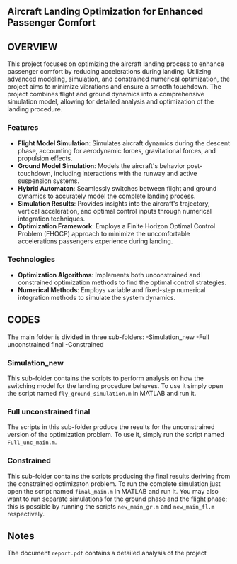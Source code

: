 
## Aircraft Landing Optimization for Enhanced Passenger Comfort

## OVERVIEW 

This project focuses on optimizing the aircraft landing process to enhance passenger comfort by reducing accelerations during landing. Utilizing advanced modeling, simulation, and constrained numerical optimization, the project aims to minimize vibrations and ensure a smooth touchdown. The project combines flight and ground dynamics into a comprehensive simulation model, allowing for detailed analysis and optimization of the landing procedure.

### Features
- **Flight Model Simulation**: Simulates aircraft dynamics during the descent phase, accounting for aerodynamic forces, gravitational forces, and propulsion effects.
- **Ground Model Simulation**: Models the aircraft's behavior post-touchdown, including interactions with the runway and active suspension systems.
- **Hybrid Automaton**: Seamlessly switches between flight and ground dynamics to accurately model the complete landing process.
- **Simulation Results**: Provides insights into the aircraft's trajectory, vertical acceleration, and optimal control inputs through numerical integration techniques.
- **Optimization Framework**: Employs a Finite Horizon Optimal Control Problem (FHOCP) approach to minimize the uncomfortable accelerations passengers experience during landing.


### Technologies
- **Optimization Algorithms**: Implements both unconstrained and constrained optimization methods to find the optimal control strategies.
- **Numerical Methods**: Employs variable and fixed-step numerical integration methods to simulate the system dynamics.


## CODES

The main folder is divided in three sub-folders:
-Simulation_new
-Full unconstrained final
-Constrained

### Simulation_new 

This sub-folder contains the scripts to perform analysis on how the switching model for the landing procedure behaves.
To use it simply open the script named `fly_ground_simulation.m` in MATLAB and run it.
### Full unconstrained final 


The scripts in this sub-folder produce the results for the unconstrained version of the optimization problem.
To use it, simply run the script named `Full_unc_main.m`.

### Constrained 

This sub-folder contains the scripts producing the final results deriving from the constrained optimizaton problem.
To run the complete simulation just open the script named `final_main.m` in MATLAB and run it.
You may also want to run separate simulations for the ground phase and the flight phase; this is possible by running the scripts
`new_main_gr.m` and `new_main_fl.m` respectively.

## Notes
The document `report.pdf` contains a detailed analysis of the project
